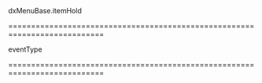 <!--id-->dxMenuBase.itemHold<!--/id-->
===========================================================================
<!--hidden--><!--/hidden-->
<!--type-->eventType<!--/type-->
===========================================================================

